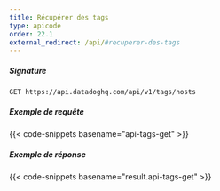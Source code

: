 ```yaml
---
title: Récupérer des tags
type: apicode
order: 22.1
external_redirect: /api/#recuperer-des-tags
---
```


##### Signature
`GET https://api.datadoghq.com/api/v1/tags/hosts`
##### Exemple de requête
{{< code-snippets basename="api-tags-get" >}}
##### Exemple de réponse
{{< code-snippets basename="result.api-tags-get" >}}


